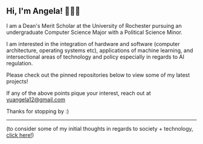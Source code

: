 ## Hi, I'm Angela! 👩🏻‍💻

I am a Dean's Merit Scholar at the University of Rochester pursuing an undergraduate Computer Science Major with a Political Science Minor. 

I am interested in the integration of hardware and software (computer architecture, operating systems etc), applications of machine learning, and intersectional areas of technology and policy especially in regards to AI regulation.

Please check out the pinned repositories below to view some of my latest projects! 

If any of the above points pique your interest, reach out at yuangela12@gmail.com

Thanks for stopping by :)
___

(to consider some of my initial thoughts in regards to society + technology, 
[click here!](https://github.com/AngelaYu-3/posts/blob/main/society%20%2B%20technology.pdf))

<!--
**AngelaYu-3/AngelaYu-3** is a ✨ _special_ ✨ repository because its `README.md` (this file) appears on your GitHub profile.

Here are some ideas to get you started:

- 🔭 I’m currently working on ...
- 🌱 I’m currently learning ...
- 👯 I’m looking to collaborate on ...
- 🤔 I’m looking for help with ...
- 💬 Ask me about ...
- 📫 How to reach me: ...
- 😄 Pronouns: ...
- ⚡ Fun fact: ...
-->
